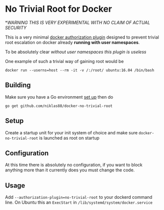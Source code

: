 No Trivial Root for Docker
==========================

**WARNING THIS IS VERY EXPERIMENTAL WITH NO CLAIM OF ACTUAL SECURITY*

This is a very minimal [docker authorization plugin](https://docs.docker.com/engine/extend/plugins_authorization/) 
designed to prevent trivial root escalation on docker already **running with user namespaces**.

To be absolutely clear *without user namespaces this plugin is useless*

One example of such a trivial way of gaining root would be 

    docker run --userns=host --rm -it -v /:/root/ ubuntu:16.04 /bin/bash 

Building
--------
Make sure you have a Go environment [set up](https://golang.org/doc/install)
then do

    go get github.com/niklas88/docker-no-trivial-root

Setup
-----
Create a startup unit for your init system of choice and make sure
`docker-no-trivial-root` is launched as root on startup

Configuration
-------------
At this time there is absolutely no configuration, if you want to block
anything more than it currently does you must change the code.

Usage
-----
Add `--authorization-plugin=no-trivial-root` to your dockerd command line.
On Ubuntu this an `ExecStart` in `/lib/systemd/system/docker.service`

